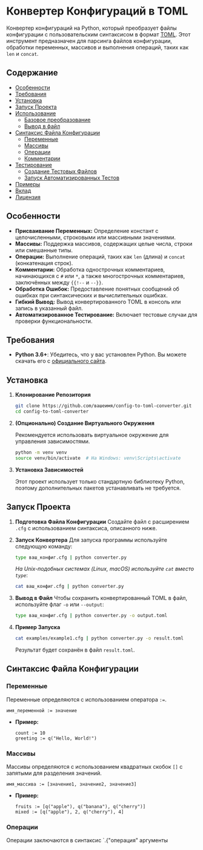 # Конвертер Конфигураций в TOML

Конвертер конфигураций на Python, который преобразует файлы конфигурации с пользовательским синтаксисом в формат [TOML](https://toml.io/en/). Этот инструмент предназначен для парсинга файлов конфигурации, обработки переменных, массивов и выполнения операций, таких как `len` и `concat`.

## Содержание

- [Особенности](#особенности)
- [Требования](#требования)
- [Установка](#установка)
- [Запуск Проекта](#запуск-проекта)
- [Использование](#использование)
  - [Базовое преобразование](#базовое-преобразование)
  - [Вывод в файл](#вывод-в-файл)
- [Синтаксис Файла Конфигурации](#синтаксис-файла-конфигурации)
  - [Переменные](#переменные)
  - [Массивы](#массивы)
  - [Операции](#операции)
  - [Комментарии](#комментарии)
- [Тестирование](#тестирование)
  - [Создание Тестовых Файлов](#создание-тестовых-файлов)
  - [Запуск Автоматизированных Тестов](#запуск-автоматизированных-тестов)
- [Примеры](#примеры)
- [Вклад](#вклад)
- [Лицензия](#лицензия)

## Особенности

- **Присваивание Переменных:** Определение констант с целочисленными, строковыми или массивными значениями.
- **Массивы:** Поддержка массивов, содержащих целые числа, строки или смешанные типы.
- **Операции:** Выполнение операций, таких как `len` (длина) и `concat` (конкатенация строк).
- **Комментарии:** Обработка однострочных комментариев, начинающихся с `#` или `*`, а также многострочных комментариев, заключённых между `{{!--` и `--}}`.
- **Обработка Ошибок:** Предоставление понятных сообщений об ошибках при синтаксических и вычислительных ошибках.
- **Гибкий Вывод:** Вывод конвертированного TOML в консоль или запись в указанный файл.
- **Автоматизированное Тестирование:** Включает тестовые случаи для проверки функциональности.

## Требования

- **Python 3.6+**: Убедитесь, что у вас установлен Python. Вы можете скачать его с [официального сайта](https://www.python.org/downloads/).

## Установка

1. **Клонирование Репозитория**

   ```bash
   git clone https://github.com/вашеимя/config-to-toml-converter.git
   cd config-to-toml-converter
   ```

2. **(Опционально) Создание Виртуального Окружения**

   Рекомендуется использовать виртуальное окружение для управления зависимостями.

   ```bash
   python -m venv venv
   source venv/bin/activate  # На Windows: venv\Scripts\activate
   ```

3. **Установка Зависимостей**

   Этот проект использует только стандартную библиотеку Python, поэтому дополнительных пакетов устанавливать не требуется.

## Запуск Проекта

1. **Подготовка Файла Конфигурации**
   Создайте файл с расширением `.cfg` с использованием синтаксиса, описанного ниже.

2. **Запуск Конвертера**
   Для запуска программы используйте следующую команду:

   ```bash
   type ваш_конфиг.cfg | python converter.py
   ```
   
   *На Unix-подобных системах (Linux, macOS) используйте `cat` вместо `type`*:

   ```bash
   cat ваш_конфиг.cfg | python converter.py
   ```

3. **Вывод в Файл**
   Чтобы сохранить конвертированный TOML в файл, используйте флаг `-o` или `--output`:

   ```bash
   type ваш_конфиг.cfg | python converter.py -o output.toml
   ```

4. **Пример Запуска**
   ```bash
   cat examples/example1.cfg | python converter.py -o result.toml
   ```
   Результат будет сохранён в файл `result.toml`.

## Синтаксис Файла Конфигурации

### Переменные

Переменные определяются с использованием оператора `:=`.

```plaintext
имя_переменной := значение
```

- **Пример:**

  ```plaintext
  count := 10
  greeting := q("Hello, World!")
  ```

### Массивы

Массивы определяются с использованием квадратных скобок `[]` с запятыми для разделения значений.

```plaintext
имя_массива := [значение1, значение2, значение3]
```

- **Пример:**

  ```plaintext
  fruits := [q("apple"), q("banana"), q("cherry")]
  mixed := [q("apple"), 2, q("cherry"), 4]
  ```

### Операции

Операции заключаются в синтаксис `.{"операция" аргументы 
